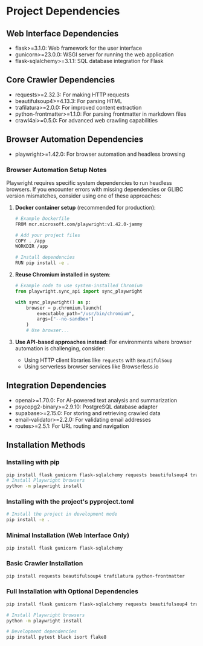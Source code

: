 # Project Dependencies

## Web Interface Dependencies
- flask>=3.1.0: Web framework for the user interface
- gunicorn>=23.0.0: WSGI server for running the web application
- flask-sqlalchemy>=3.1.1: SQL database integration for Flask

## Core Crawler Dependencies
- requests>=2.32.3: For making HTTP requests
- beautifulsoup4>=4.13.3: For parsing HTML
- trafilatura>=2.0.0: For improved content extraction
- python-frontmatter>=1.1.0: For parsing frontmatter in markdown files
- crawl4ai>=0.5.0: For advanced web crawling capabilities

## Browser Automation Dependencies
- playwright>=1.42.0: For browser automation and headless browsing

### Browser Automation Setup Notes
Playwright requires specific system dependencies to run headless browsers. If you encounter errors with missing dependencies or GLIBC version mismatches, consider using one of these approaches:

1. **Docker container setup** (recommended for production):
   ```bash
   # Example Dockerfile
   FROM mcr.microsoft.com/playwright:v1.42.0-jammy
   
   # Add your project files
   COPY . /app
   WORKDIR /app
   
   # Install dependencies
   RUN pip install -e .
   ```

2. **Reuse Chromium installed in system**:
   ```python
   # Example code to use system-installed Chromium
   from playwright.sync_api import sync_playwright
   
   with sync_playwright() as p:
       browser = p.chromium.launch(
           executable_path="/usr/bin/chromium",
           args=["--no-sandbox"]
       )
       # Use browser...
   ```

3. **Use API-based approaches instead**:
   For environments where browser automation is challenging, consider:
   - Using HTTP client libraries like `requests` with `BeautifulSoup`
   - Using serverless browser services like Browserless.io

## Integration Dependencies
- openai>=1.70.0: For AI-powered text analysis and summarization
- psycopg2-binary>=2.9.10: PostgreSQL database adapter
- supabase>=2.15.0: For storing and retrieving crawled data
- email-validator>=2.2.0: For validating email addresses
- routes>=2.5.1: For URL routing and navigation

## Installation Methods

### Installing with pip

```bash
pip install flask gunicorn flask-sqlalchemy requests beautifulsoup4 trafilatura python-frontmatter crawl4ai playwright openai psycopg2-binary supabase email-validator routes
# Install Playwright browsers
python -m playwright install
```

### Installing with the project's pyproject.toml

```bash
# Install the project in development mode
pip install -e .
```

### Minimal Installation (Web Interface Only)

```bash
pip install flask gunicorn flask-sqlalchemy
```

### Basic Crawler Installation

```bash
pip install requests beautifulsoup4 trafilatura python-frontmatter
```

### Full Installation with Optional Dependencies

```bash
pip install flask gunicorn flask-sqlalchemy requests beautifulsoup4 trafilatura python-frontmatter crawl4ai playwright openai psycopg2-binary supabase email-validator routes

# Install Playwright browsers
python -m playwright install

# Development dependencies
pip install pytest black isort flake8
```